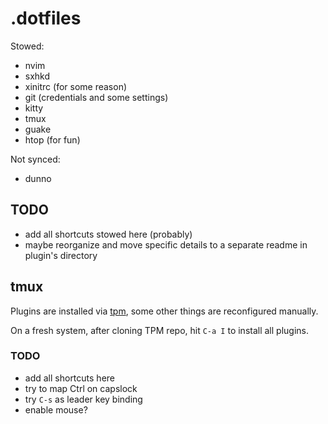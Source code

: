 # .dotfiles

Stowed:
* nvim
* sxhkd
* xinitrc (for some reason)
* git (credentials and some settings)
* kitty
* tmux
* guake
* htop (for fun)

Not synced:
* dunno

## TODO

- add all shortcuts stowed here (probably)
- maybe reorganize and move specific details to a separate readme in plugin's directory

## tmux

Plugins are installed via [tpm](https://github.com/tmux-plugins/tpm),
some other things are reconfigured manually.

On a fresh system, after cloning TPM repo, hit `C-a I` to install all plugins.

### TODO

- add all shortcuts here
- try to map Ctrl on capslock
- try `C-s` as leader key binding
- enable mouse?

